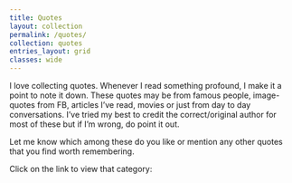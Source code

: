 ```yaml
---
title: Quotes
layout: collection
permalink: /quotes/
collection: quotes
entries_layout: grid
classes: wide
---
```


<p>I love collecting quotes. Whenever I read something profound, I make it a point to note it down. These quotes may be from famous people, image-quotes from FB, articles I&#8217;ve read, movies or just from day to day conversations. I&#8217;ve tried my best to credit the correct/original author for most of these but if I&#8217;m wrong, do point it out.</p>
<p>	Let me know which among these do you like or mention any other quotes that you find worth remembering.</p>

Click on the link to view that category:

